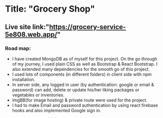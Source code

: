 # Title: "Grocery Shop"

## Live site link:"https://grocery-service-5e808.web.app/"

### Road map:

<ul>
<li>I have created MongoDB as of myself for this project. On the go through of my journey, I used plain CSS as well as Bootstrap & React Bootstrap. I also extended many dependencies for the smooth go of this project.</li>
<li> I used lots of components (in different folders) in client side with npm installation.</li>
<li>In server side, any logged in user (by authentication: google or email & password) can add, delete or update his/her liking packages or vegetables or inventories.</li>
<li>ImgBB(for image hosting) & private route were used for the project.</li>
<li>I had to make Email and password authentication by using react firebase hooks and also implemented Google sign in.</li>
</ul>
